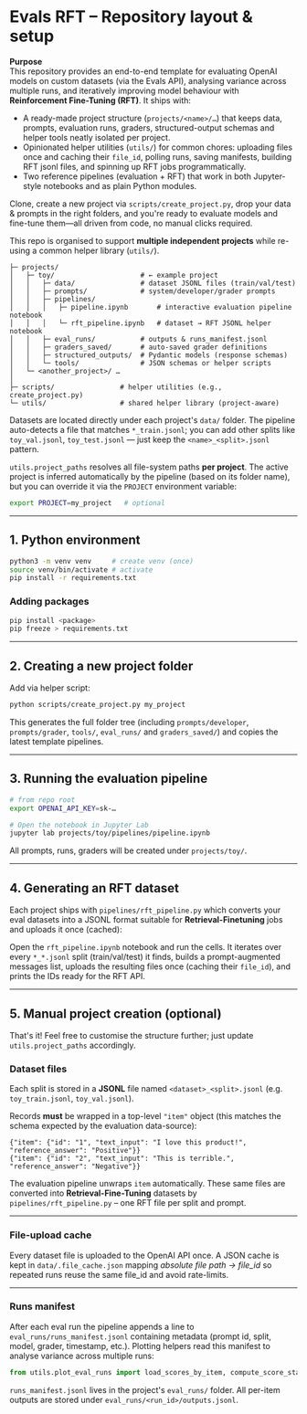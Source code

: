 # Evals RFT – Repository layout & setup

**Purpose**  
This repository provides an end-to-end template for evaluating OpenAI models on
custom datasets (via the Evals API), analysing variance across multiple runs,
and iteratively improving model behaviour with **Reinforcement Fine-Tuning
(RFT)**.  It ships with:

* A ready-made project structure (`projects/<name>/…`) that keeps data,
  prompts, evaluation runs, graders, structured-output schemas and helper
  tools neatly isolated per project.
* Opinionated helper utilities (`utils/`) for common chores: uploading files
  once and caching their `file_id`, polling runs, saving manifests, building
  RFT jsonl files, and spinning up RFT jobs programmatically.
* Two reference pipelines (evaluation + RFT) that work in both
  Jupyter-style notebooks and as plain Python modules.

Clone, create a new project via `scripts/create_project.py`, drop your data &
prompts in the right folders, and you're ready to evaluate models and fine-tune
them—all driven from code, no manual clicks required.

This repo is organised to support **multiple independent projects** while re-using a common helper library (`utils/`).

```
├─ projects/
│   ├─ toy/                     # ← example project
│   │   ├─ data/                # dataset JSONL files (train/val/test)
│   │   ├─ prompts/             # system/developer/grader prompts
│   │   ├─ pipelines/
│   │   │   ├─ pipeline.ipynb       # interactive evaluation pipeline notebook
│   │   │   └─ rft_pipeline.ipynb   # dataset → RFT JSONL helper notebook
│   │   ├─ eval_runs/           # outputs & runs_manifest.jsonl
│   │   ├─ graders_saved/       # auto-saved grader definitions
│   │   ├─ structured_outputs/  # Pydantic models (response schemas)
│   │   └─ tools/               # JSON schemas or helper scripts
│   └─ <another_project>/ …
│
├─ scripts/                # helper utilities (e.g., create_project.py)
└─ utils/                  # shared helper library (project-aware)
```

Datasets are located directly under each project's `data/` folder.  The pipeline auto-detects a file that matches `*_train.jsonl`; you can add other splits like `toy_val.jsonl`, `toy_test.jsonl` — just keep the `<name>_<split>.jsonl` pattern.

`utils.project_paths` resolves all file-system paths **per project**.  The active
project is inferred automatically by the pipeline (based on its folder name),
but you can override it via the `PROJECT` environment variable:
```bash
export PROJECT=my_project   # optional
```

---
## 1. Python environment
```bash
python3 -m venv venv     # create venv (once)
source venv/bin/activate # activate
pip install -r requirements.txt
```

### Adding packages
```bash
pip install <package>
pip freeze > requirements.txt
```

---
## 2. Creating a new project folder
Add via helper script:
```bash
python scripts/create_project.py my_project
```
This generates the full folder tree (including `prompts/developer`, `prompts/grader`, `tools/`, `eval_runs/` and `graders_saved/`) and copies the latest template pipelines.

---
## 3. Running the evaluation pipeline
```bash
# from repo root
export OPENAI_API_KEY=sk-…

# Open the notebook in Jupyter Lab
jupyter lab projects/toy/pipelines/pipeline.ipynb
```
All prompts, runs, graders will be created under `projects/toy/`.

---
## 4. Generating an RFT dataset

Each project ships with `pipelines/rft_pipeline.py` which converts your eval
datasets into a JSONL format suitable for **Retrieval-Finetuning** jobs and
uploads it once (cached):

Open the `rft_pipeline.ipynb` notebook and run the cells.  It iterates over
every `*_*.jsonl` split (train/val/test) it finds, builds a prompt-augmented
messages list, uploads the resulting files once (caching their `file_id`), and
prints the IDs ready for the RFT API.

---
## 5. Manual project creation (optional)

That's it!  Feel free to customise the structure further; just update `utils.project_paths` accordingly. 

### Dataset files

Each split is stored in a **JSONL** file named
`<dataset>_<split>.jsonl` (e.g. `toy_train.jsonl`, `toy_val.jsonl`).

Records **must** be wrapped in a top-level `"item"` object (this matches the
schema expected by the evaluation data-source):

```jsonl
{"item": {"id": "1", "text_input": "I love this product!", "reference_answer": "Positive"}}
{"item": {"id": "2", "text_input": "This is terrible.",   "reference_answer": "Negative"}}
```

The evaluation pipeline unwraps `item` automatically.  These same files are
converted into **Retrieval-Fine-Tuning** datasets by
`pipelines/rft_pipeline.py` – one RFT file per split and prompt.

---
### File-upload cache
Every dataset file is uploaded to the OpenAI API once.  A JSON cache is kept
in `data/.file_cache.json` mapping *absolute file path → file_id* so repeated
runs reuse the same file_id and avoid rate-limits.

---
### Runs manifest
After each eval run the pipeline appends a line to
`eval_runs/runs_manifest.jsonl` containing metadata (prompt id, split, model,
grader, timestamp, etc.).  Plotting helpers read this manifest to analyse
variance across multiple runs:

```python
from utils.plot_eval_runs import load_scores_by_item, compute_score_stats
```
`runs_manifest.jsonl` lives in the project's `eval_runs/` folder. All per-item
outputs are stored under `eval_runs/<run_id>/outputs.jsonl`. 